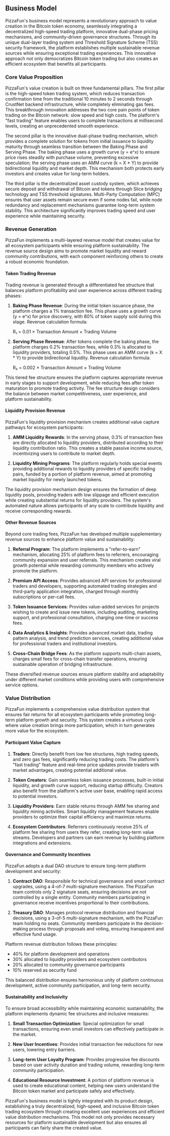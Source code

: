 ## Business Model

PizzaFun's business model represents a revolutionary approach to value creation in the Bitcoin token economy, seamlessly integrating a decentralized high-speed trading platform, innovative dual-phase pricing mechanisms, and community-driven governance structures. Through its unique dual-layer trading system and Threshold Signature Scheme (TSS) security framework, the platform establishes multiple sustainable revenue sources while ensuring exceptional trading experiences. This innovative approach not only democratizes Bitcoin token trading but also creates an efficient ecosystem that benefits all participants.

### Core Value Proposition

PizzaFun's value creation is built on three fundamental pillars. The first pillar is the high-speed token trading system, which reduces transaction confirmation time from the traditional 10 minutes to 2 seconds through CrustNet backend infrastructure, while completely eliminating gas fees. This breakthrough innovation addresses the two core pain points of token trading on the Bitcoin network: slow speed and high costs. The platform's "fast trading" feature enables users to complete transactions at millisecond levels, creating an unprecedented smooth experience.

The second pillar is the innovative dual-phase trading mechanism, which provides a complete solution for tokens from initial issuance to liquidity maturity through seamless transition between the Baking Phase and Serving Phase. The baking phase uses a growth curve (y = e^x) to ensure price rises steadily with purchase volume, preventing excessive speculation; the serving phase uses an AMM curve (k = X * Y) to provide bidirectional liquidity and market depth. This mechanism both protects early investors and creates value for long-term holders.

The third pillar is the decentralized asset custody system, which achieves secure deposit and withdrawal of Bitcoin and tokens through Slice bridging technology and TSS threshold signatures. Multi-Party Computation (MPC) ensures that user assets remain secure even if some nodes fail, while node redundancy and replacement mechanisms guarantee long-term system stability. This architecture significantly improves trading speed and user experience while maintaining security.

### Revenue Generation

PizzaFun implements a multi-layered revenue model that creates value for all ecosystem participants while ensuring platform sustainability. The revenue source design aims to promote market liquidity and reward community contributions, with each component reinforcing others to create a robust economic foundation.

#### Token Trading Revenue

Trading revenue is generated through a differentiated fee structure that balances platform profitability and user experience across different trading phases:

1. **Baking Phase Revenue**: During the initial token issuance phase, the platform charges a 1% transaction fee. This phase uses a growth curve (y = e^x) for price discovery, with 80% of token supply sold during this stage. Revenue calculation formula:

   R₁ = 0.01 × Transaction Amount × Trading Volume

2. **Serving Phase Revenue**: After tokens complete the baking phase, the platform charges 0.2% transaction fees, while 0.3% is allocated to liquidity providers, totaling 0.5%. This phase uses an AMM curve (k = X * Y) to provide bidirectional liquidity. Revenue calculation formula:

   R₂ = 0.002 × Transaction Amount × Trading Volume

This tiered fee structure ensures the platform captures appropriate revenue in early stages to support development, while reducing fees after token maturation to promote trading activity. The fee structure design considers the balance between market competitiveness, user experience, and platform sustainability.

#### Liquidity Provision Revenue

PizzaFun's liquidity provision mechanism creates additional value capture pathways for ecosystem participants:

1. **AMM Liquidity Rewards**: In the serving phase, 0.3% of transaction fees are directly allocated to liquidity providers, distributed according to their liquidity contribution ratio. This creates a stable passive income source, incentivizing users to contribute to market depth.

2. **Liquidity Mining Programs**: The platform regularly holds special events providing additional rewards to liquidity providers of specific trading pairs, funded by a portion of platform revenue, aimed at promoting market liquidity for newly launched tokens.

The liquidity provision mechanism design ensures the formation of deep liquidity pools, providing traders with low slippage and efficient execution while creating substantial returns for liquidity providers. The system's automated nature allows participants of any scale to contribute liquidity and receive corresponding rewards.

#### Other Revenue Sources

Beyond core trading fees, PizzaFun has developed multiple supplementary revenue sources to enhance platform value and sustainability:

1. **Referral Program**: The platform implements a "refer-to-earn" mechanism, allocating 25% of platform fees to referrers, encouraging community expansion and user referrals. This mechanism creates viral growth potential while rewarding community members who actively promote the platform.

2. **Premium API Access**: Provides advanced API services for professional traders and developers, supporting automated trading strategies and third-party application integration, charged through monthly subscriptions or per-call fees.

3. **Token Issuance Services**: Provides value-added services for projects wishing to create and issue new tokens, including auditing, marketing support, and professional consultation, charging one-time or success fees.

4. **Data Analytics & Insights**: Provides advanced market data, trading pattern analysis, and trend prediction services, creating additional value for professional traders and institutional investors.

5. **Cross-Chain Bridge Fees**: As the platform supports multi-chain assets, charges small fees for cross-chain transfer operations, ensuring sustainable operation of bridging infrastructure.

These diversified revenue sources ensure platform stability and adaptability under different market conditions while providing users with comprehensive service options.

### Value Distribution

PizzaFun implements a comprehensive value distribution system that ensures fair returns for all ecosystem participants while promoting long-term platform growth and security. This system creates a virtuous cycle where value creation brings more participation, which in turn generates more value for the ecosystem.

#### Participant Value Capture

1. **Traders**: Directly benefit from low fee structures, high trading speeds, and zero gas fees, significantly reducing trading costs. The platform's "fast trading" feature and real-time price updates provide traders with market advantages, creating potential additional value.

2. **Token Creators**: Gain seamless token issuance processes, built-in initial liquidity, and growth curve support, reducing startup difficulty. Creators also benefit from the platform's active user base, enabling rapid access to potential investors.

3. **Liquidity Providers**: Earn stable returns through AMM fee sharing and liquidity mining activities. Smart liquidity management features enable providers to optimize their capital efficiency and maximize returns.

4. **Ecosystem Contributors**: Referrers continuously receive 25% of platform fee sharing from users they refer, creating long-term value streams. Developers and partners can earn revenue by building platform integrations and extensions.

#### Governance and Community Incentives

PizzaFun adopts a dual DAO structure to ensure long-term platform development and security:

1. **Contract DAO**: Responsible for technical governance and smart contract upgrades, using a 4-of-7 multi-signature mechanism. The PizzaFun team controls only 2 signature seats, ensuring decisions are not controlled by a single entity. Community members participating in governance receive incentives proportional to their contributions.

2. **Treasury DAO**: Manages protocol revenue distribution and financial decisions, using a 3-of-5 multi-signature mechanism, with the PizzaFun team holding no seats. Community members participate in the decision-making process through proposals and voting, ensuring transparent and effective fund usage.

Platform revenue distribution follows these principles:
- 40% for platform development and operations
- 30% allocated to liquidity providers and ecosystem contributors
- 20% allocated to community governance participants
- 10% reserved as security fund

This balanced distribution ensures harmonious unity of platform continuous development, active community participation, and long-term security.

#### Sustainability and Inclusivity

To ensure broad accessibility while maintaining economic sustainability, the platform implements dynamic fee structures and inclusive measures:

1. **Small Transaction Optimization**: Special optimization for small transactions, ensuring even small investors can effectively participate in the market.

2. **New User Incentives**: Provides initial transaction fee reductions for new users, lowering entry barriers.

3. **Long-term User Loyalty Program**: Provides progressive fee discounts based on user activity duration and trading volume, rewarding long-term community participation.

4. **Educational Resource Investment**: A portion of platform revenue is used to create educational content, helping new users understand the Bitcoin token market and participate safely and effectively.

PizzaFun's business model is tightly integrated with its product design, establishing a truly decentralized, high-speed, and inclusive Bitcoin token trading ecosystem through creating excellent user experiences and efficient value distribution mechanisms. This model not only provides necessary resources for platform sustainable development but also ensures all participants can fairly share the created value.
